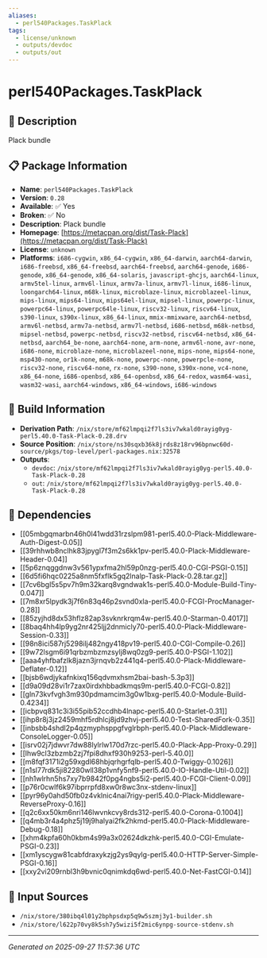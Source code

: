 ```yaml
---
aliases:
  - perl540Packages.TaskPlack
tags:
  - license/unknown
  - outputs/devdoc
  - outputs/out
---
```


# perl540Packages.TaskPlack

## 📝 Description

Plack bundle

## 📋 Package Information

- **Name**: `perl540Packages.TaskPlack`
- **Version**: `0.28`
- **Available**: ✅ Yes
- **Broken**: ✅ No
- **Description**: Plack bundle
- **Homepage**: [https://metacpan.org/dist/Task-Plack](https://metacpan.org/dist/Task-Plack)
- **License**: `unknown`
- **Platforms**: `i686-cygwin`, `x86_64-cygwin`, `x86_64-darwin`, `aarch64-darwin`, `i686-freebsd`, `x86_64-freebsd`, `aarch64-freebsd`, `aarch64-genode`, `i686-genode`, `x86_64-genode`, `x86_64-solaris`, `javascript-ghcjs`, `aarch64-linux`, `armv5tel-linux`, `armv6l-linux`, `armv7a-linux`, `armv7l-linux`, `i686-linux`, `loongarch64-linux`, `m68k-linux`, `microblaze-linux`, `microblazeel-linux`, `mips-linux`, `mips64-linux`, `mips64el-linux`, `mipsel-linux`, `powerpc-linux`, `powerpc64-linux`, `powerpc64le-linux`, `riscv32-linux`, `riscv64-linux`, `s390-linux`, `s390x-linux`, `x86_64-linux`, `mmix-mmixware`, `aarch64-netbsd`, `armv6l-netbsd`, `armv7a-netbsd`, `armv7l-netbsd`, `i686-netbsd`, `m68k-netbsd`, `mipsel-netbsd`, `powerpc-netbsd`, `riscv32-netbsd`, `riscv64-netbsd`, `x86_64-netbsd`, `aarch64_be-none`, `aarch64-none`, `arm-none`, `armv6l-none`, `avr-none`, `i686-none`, `microblaze-none`, `microblazeel-none`, `mips-none`, `mips64-none`, `msp430-none`, `or1k-none`, `m68k-none`, `powerpc-none`, `powerpcle-none`, `riscv32-none`, `riscv64-none`, `rx-none`, `s390-none`, `s390x-none`, `vc4-none`, `x86_64-none`, `i686-openbsd`, `x86_64-openbsd`, `x86_64-redox`, `wasm64-wasi`, `wasm32-wasi`, `aarch64-windows`, `x86_64-windows`, `i686-windows`

## 🔧 Build Information

- **Derivation Path**: `/nix/store/mf62lmpqi2f7ls3iv7wkald0rayig0yg-perl5.40.0-Task-Plack-0.28.drv`
- **Source Position**: `/nix/store/ns30sqxb36k8jrds8z18rv96bpnwc60d-source/pkgs/top-level/perl-packages.nix:32578`
- **Outputs**:
  - `devdoc`:  `/nix/store/mf62lmpqi2f7ls3iv7wkald0rayig0yg-perl5.40.0-Task-Plack-0.28`
  - `out`:  `/nix/store/mf62lmpqi2f7ls3iv7wkald0rayig0yg-perl5.40.0-Task-Plack-0.28`

## 🔗 Dependencies

- [[05mbgqmarbn46h0l41wdd31rzslpm981-perl5.40.0-Plack-Middleware-Auth-Digest-0.05]]
- [[39rhhwb8nclhk83jpygl7f3m2s6kk1pv-perl5.40.0-Plack-Middleware-Header-0.04]]
- [[5p6znqggdnw3v561ypxfma2hl59p0nzg-perl5.40.0-CGI-PSGI-0.15]]
- [[6d5fi6hqc0225a8nm5fxflk5gq2lnalp-Task-Plack-0.28.tar.gz]]
- [[7cv6bgl5s5pv7h9m32karq8vgndwak1s-perl5.40.0-Module-Build-Tiny-0.047]]
- [[7m8xr5lpydk3j7f6n83q46p2svnd0xla-perl5.40.0-FCGI-ProcManager-0.28]]
- [[85zyjhd8dx53hflz82ap3svknrkrqm4w-perl5.40.0-Starman-0.4017]]
- [[8baq4hh4lp9yg2nr425ljj2dnmicly70-perl5.40.0-Plack-Middleware-Session-0.33]]
- [[98n8ici587rj5298ilj482ngy418pv19-perl5.40.0-CGI-Compile-0.26]]
- [[9w72lsgm6i91qrbzmbzmzsylj8wq0zg9-perl5.40.0-PSGI-1.102]]
- [[aaa4yhfbafzlk8jazn3jrnqvb2z441q4-perl5.40.0-Plack-Middleware-Deflater-0.12]]
- [[bjsb6wdjykafnkixq156qdvmxhsm2bai-bash-5.3p3]]
- [[d9a09d28vi1r7zax0irdxhbbadkmqs9m-perl5.40.0-FCGI-0.82]]
- [[gln73kvfvgh3m930pdmamcim3g0w1bxg-perl5.40.0-Module-Build-0.4234]]
- [[icbpvq831c3i3i55pib52ccdhb4lnapc-perl5.40.0-Starlet-0.31]]
- [[ihp8r8j3jz2459mhf5rdhlcj8jd9zhvj-perl5.40.0-Test-SharedFork-0.35]]
- [[inbsbb4shdl2p4qzmyphsppgfvglrbph-perl5.40.0-Plack-Middleware-ConsoleLogger-0.05]]
- [[isrv02j7jdwvr7dw88lylrlw170d7rzc-perl5.40.0-Plack-App-Proxy-0.29]]
- [[lhw9cl3zbzmb2zj7fpi8dhxf930h9253-perl-5.40.0]]
- [[m8fqf3171i2g59xgdl68hbjqrhgrfqlb-perl5.40.0-Twiggy-0.1026]]
- [[n1sl77rdk5ji82280wll38p1vnfy5nf9-perl5.40.0-IO-Handle-Util-0.02]]
- [[nh1wlrhn5hs7xy7b9842f0pg4ngbs5i2-perl5.40.0-FCGI-Client-0.09]]
- [[p76r0cwlf6k97ibprrpfd8xw0r8wc3nx-stdenv-linux]]
- [[pyr96y0ahd50fb0z4vklnic4nai7rigy-perl5.40.0-Plack-Middleware-ReverseProxy-0.16]]
- [[q2c6xx50km6nri146lwvnkcvy8rds312-perl5.40.0-Corona-0.1004]]
- [[q4mb3r4a4phz5j19j9halyai2fk2hkmd-perl5.40.0-Plack-Middleware-Debug-0.18]]
- [[xhm4kpfa60h0kbm4s99a3x02624dkzhk-perl5.40.0-CGI-Emulate-PSGI-0.23]]
- [[xm1yscygw81cabfdraxykzjg2ys9qylg-perl5.40.0-HTTP-Server-Simple-PSGI-0.16]]
- [[xxy2vi209rnbl3h9bvnic0qnimkdq6wd-perl5.40.0-Net-FastCGI-0.14]]

## 📁 Input Sources

- `/nix/store/380ibq4l01y2bphpsdxp5q9w5szmj3y1-builder.sh`
- `/nix/store/l622p70vy8k5sh7y5wizi5f2mic6ynpg-source-stdenv.sh`

---
*Generated on 2025-09-27 11:57:36 UTC*
